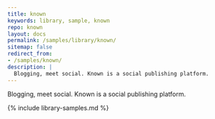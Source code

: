 ```yaml
---
title: known
keywords: library, sample, known
repo: known
layout: docs
permalink: /samples/library/known/
sitemap: false
redirect_from:
- /samples/known/
description: |
  Blogging, meet social. Known is a social publishing platform.
---
```


Blogging, meet social. Known is a social publishing platform.


{% include library-samples.md %}
